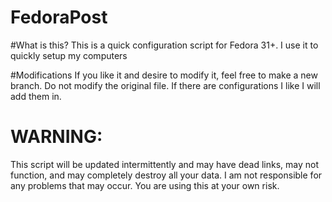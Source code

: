 # FedoraPost
#What is this?
This is a quick configuration script for Fedora 31+.
I use it to quickly setup my computers

#Modifications
If you like it and desire to modify it, feel free to make a new branch.
Do not modify the original file. If there are configurations I like I will add them in.


# WARNING:
This script will be updated intermittently and may have dead links, may not function, and may completely destroy all your data. I am not responsible for any problems that may occur. You are using this at your own risk.
